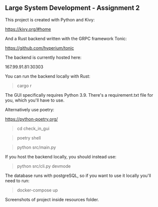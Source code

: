  
## Large System Development - Assignment 2

This project is created with Python and Kivy:

https://kivy.org/#home

And a Rust backend written with the GRPC framework Tonic:

https://github.com/hyperium/tonic

The backend is currently hosted here:

167.99.91.81:30303

You can run the backend locally with Rust:

> cargo r

The GUI specifically requires Python 3.9. There's a requirement.txt file for you, which you'll have to use. 

Alternatively use poetry:

https://python-poetry.org/

> cd check_in_gui

> poetry shell

> python src/main.py

If you host the backend locally, you should instead use:

> python src/cli.py devmode

The database runs with postgreSQL, so if you want to use it locally you'll need to run:

> docker-compose up

Screenshots of project inside resources folder.